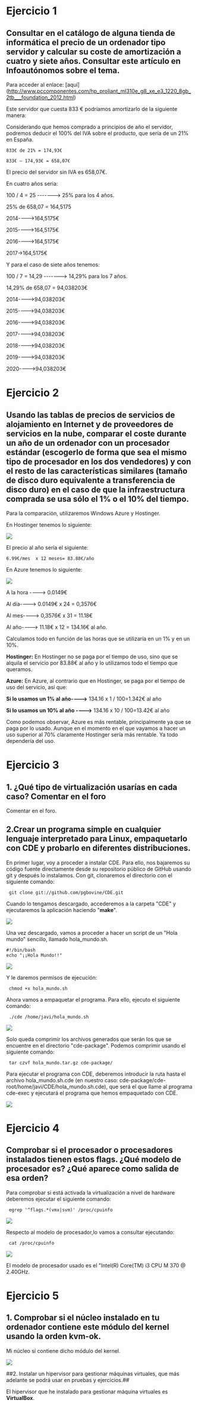 # Ejercicio 1 #

## Consultar en el catálogo de alguna tienda de informática el precio de un ordenador tipo servidor y calcular su coste de amortización a cuatro y siete años. Consultar este artículo en Infoautónomos sobre el tema. ## 

Para acceder al enlace: [aquí] (http://www.pccomponentes.com/hp_proliant_ml310e_g8_xe_e3_1220_8gb_2tb___foundation_2012.html)

Este servidor que cuesta 833 € podríamos amortizarlo de la siguiente manera: 

Considerando que hemos comprado a principios de año el servidor, podremos deducir el 100% del IVA sobre el producto, que sería de un 21% en España. 

	833€ de 21% = 174,93€
	
	833€ – 174,93€ = 658,07€
	
El precio del servidor sin IVA es 658,07€.

En cuatro años seria:

100 / 4 = 25   -------> 25% para los 4 años.

25% de 658,07 = 164,5175

2014---->164,5175€

2015---->164,5175€

2016---->164,5175€

2017->164,5175€

Y para el caso de siete años tenemos:

100 / 7 = 14,29   ------->  14,29% para los 7 años.

14,29% de 658,07 = 94,038203€

2014---->94,038203€

2015---->94,038203€

2016---->94,038203€

2017---->94,038203€

2018---->94,038203€

2019---->94,038203€

2020---->94,038203€

# Ejercicio 2 #

## Usando las tablas de precios de servicios de alojamiento en Internet y de proveedores de servicios en la nube, comparar el coste durante un año de un ordenador con un procesador estándar (escogerlo de forma que sea el mismo tipo de procesador en los dos vendedores) y con el resto de las características similares (tamaño de disco duro equivalente a transferencia de disco duro) en el caso de que la infraestructura comprada se usa sólo el 1% o el 10% del tiempo. ##

Para la comparación, utilizaremos Windows Azure y Hostinger.

En Hostinger tenemos lo siguiente:

<img src="https://github.com/javiergama8/Images/blob/master/2.1.png">

El precio al año sería el siguiente:

	6.99€/mes  x 12 meses= 83.88€/año

En Azure tenemos lo siguiente:

<img src="https://github.com/javiergama8/Images/blob/master/2.2.png">

A la hora ----> 0.0149€

Al día----> 0.0149€ x 24 = 0,3576€  

Al mes----> 0,3576€ x 31 = 11.18€ 

Al año----> 11.18€ x 12 = 134.16€ al año. 

Calculamos todo en función de las horas que se utilizaría en un 1% y en un 10%.

__Hostinger:__ En Hostinger no se paga por el tiempo de uso, sino que se alquila el servicio por 83.88€ al año y lo utilizamos todo el tiempo que queramos.

__Azure:__ En Azure, al contrario que en Hostinger, se paga por el tiempo de uso del servicio, así que:

__Si lo usamos un 1% al año---->__ 134.16 x 1 / 100=1.342€ al año 

__Si lo usamos un 10% al año ---->__ 134.16 x 10 / 100=13.42€ al año 

Como podemos observar, Azure es más rentable, principalmente ya que se paga por lo usado. Aunque en el momento en el que vayamos a hacer un uso superior al 70% claramente Hostinger sería más rentable. Ya todo dependería del uso.

# Ejercicio 3 #

## 1. ¿Qué tipo de virtualización usarías en cada caso? Comentar en el foro ##

Comentar en el foro.

## 2.Crear un programa simple en cualquier lenguaje interpretado para Linux, empaquetarlo con CDE y probarlo en diferentes distribuciones. ##

En primer lugar, voy a proceder a instalar CDE. Para ello, nos bajaremos su código fuente directamente desde su repositorio público de GitHub usando git y después lo instalamos. Con git, clonaremos el directorio con el siguiente comando:

<pre><code> git clone git://github.com/pgbovine/CDE.git </code></pre>

Cuando lo tengamos descargado, accederemos a la carpeta "CDE" y ejecutaremos la aplicación haciendo "__make__".

<img src="https://github.com/javiergama8/Images/blob/master/3.2.png">

Una vez descargado, vamos a proceder a hacer un script de un "Hola mundo" sencillo, llamado hola_mundo.sh.


<pre><code>#!/bin/bash
echo "¡¡Hola Mundo!!" 
</code></pre>

<img src="https://github.com/javiergama8/Images/blob/master/3.3.png">

Y le daremos permisos de ejecución:

<pre><code> chmod +x hola_mundo.sh </code></pre>

Ahora vamos a empaquetar el programa. Para ello, ejecuto el siguiente comando: 

<pre><code> ./cde /home/javi/hola_mundo.sh </code></pre>

<img src="https://github.com/javiergama8/Images/blob/master/3.4.png">

Solo queda comprimir los archivos generados que serán los que se encuentre en el directorio "cde-package". Podemos comprimir usando el siguiente comando:

<pre><code> tar czvf hola_mundo.tar.gz cde-package/ </code></pre>

Para ejecutar el programa con CDE, deberemos introducir la ruta hasta el archivo hola_mundo.sh.cde (en nuestro caso: cde-package/cde-root/home/javi/CDE/hola_mundo.sh.cde), que será el que llame al programa cde-exec y ejecutará el programa que hemos empaquetado con CDE.

<img src="https://github.com/javiergama8/Images/blob/master/3.5.png">


# Ejercicio 4 #

## Comprobar si el procesador o procesadores instalados tienen estos flags. ¿Qué modelo de procesador es? ¿Qué aparece como salida de esa orden? ##

Para comprobar si está activada la virtualización a nivel de hardware deberemos ejecutar el siguiente comando: 

<pre><code> egrep '^flags.*(vmx|svm)' /proc/cpuinfo </pre></code>

<img src="https://github.com/javiergama8/Images/blob/master/10.png">

Respecto al modelo de procesador,lo vamos a consultar ejecutando: <pre><code> cat /proc/cpuinfo </pre></code>

<img src="https://github.com/javiergama8/Images/blob/master/10.1.png">

El modelo de procesador usado es el "Intel(R) Core(TM) i3 CPU       M 370  @ 2.40GHz.

# Ejercicio 5 #

## 1. Comprobar si el núcleo instalado en tu ordenador contiene este módulo del kernel usando la orden kvm-ok. ##

Mi núcleo sí contiene dicho módulo del kernel.

<img src="https://github.com/javiergama8/Images/blob/master/11.png">

##2. Instalar un hipervisor para gestionar máquinas virtuales, que más adelante se podrá usar en pruebas y ejercicios.##

El hipervisor que he instalado para gestionar máquina virtuales es __VirtualBox__.
